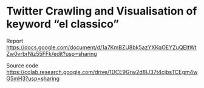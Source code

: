 # Twitter Crawling and Visualisation of keyword “el classico”

Report https://docs.google.com/document/d/1a7KmBZU8bk5azYXKqOEYZuQEItWtZw0vrbrNiz55FFk/edit?usp=sharing 

Source code https://colab.research.google.com/drive/1DCE9Grw2d8lJ37t4cjbsTCEgm4wG5mH3?usp=sharing
